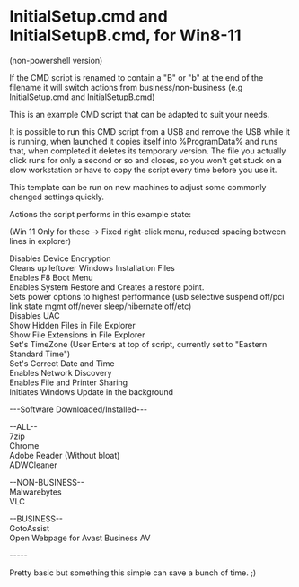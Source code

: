 # InitialSetup.cmd and InitialSetupB.cmd, for Win8-11
(non-powershell version)

If the CMD script is renamed to contain a "B" or "b" at the end of the filename it will switch actions from business/non-business (e.g InitialSetup.cmd and InitialSetupB.cmd)<br>

This is an example CMD script that can be adapted to suit your needs.<br>

It is possible to run this CMD script from a USB and remove the USB while it is running, when launched it copies itself into %ProgramData% and runs that, when completed it deletes its temporary version. The file you actually click runs for only a second or so and closes, so you won't get stuck on a slow workstation or have to copy the script every time before you use it.<br>

This template can be run on new machines to adjust some commonly changed settings quickly.<br>

Actions the script performs in this example state:<br>

(Win 11 Only for these -> Fixed right-click menu, reduced spacing between lines in explorer)<br>

Disables Device Encryption<br>
Cleans up leftover Windows Installation Files<br>
Enables F8 Boot Menu<br>
Enables System Restore and Creates a restore point.<br>
Sets power options to highest performance (usb selective suspend off/pci link state mgmt off/never sleep/hibernate off/etc)<br>
Disables UAC<br>
Show Hidden Files in File Explorer<br>
Show File Extensions in File Explorer<br>
Set's TimeZone (User Enters at top of script, currently set to "Eastern Standard Time")<br>
Set's Correct Date and Time<br>
Enables Network Discovery<br>
Enables File and Printer Sharing<br>
Initiates Windows Update in the background<br>

---Software Downloaded/Installed---<br>

--ALL--<br>
7zip<br>
Chrome<br>
Adobe Reader (Without bloat)<br>
ADWCleaner<br>

--NON-BUSINESS--<br>
Malwarebytes<br>
VLC<br>

--BUSINESS--<br>
GotoAssist<br>
Open Webpage for Avast Business AV<br>

-----<br>

Pretty basic but something this simple can save a bunch of time. ;)<br>
